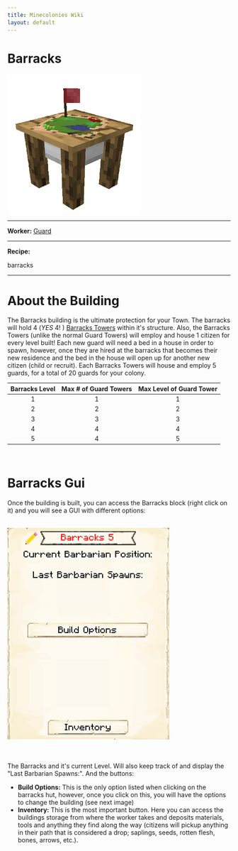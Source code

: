```yaml
---
title: Minecolonies Wiki
layout: default
---
```

# Barracks

<div class="infobox box text-center">
    <img src="../../assets/images/buildings/barracks.png" alt="Barracks" />
    <hr />
    <div class="row section-text text-left">
        <div class="col">
        <p><strong>Worker:</strong> <a href="../workers/guard">Guard</a></p>
        </div>
    </div>
    <hr />
    <div class="row section-text text-left">
        <div class="col">
        <p><strong>Recipe:</strong> 
        </div>
    </div>
    <recipe>barracks</recipe>
    
</div>
<hr />

# About the Building
The Barracks building is the ultimate protection for your Town. The barracks will hold 4 (*YES* 4! ) [Barracks Towers](../buildings/barrackstower) within it's structure. Also, the Barracks Towers (unlike the normal Guard Towers) will employ and house 1 citizen for every level built! Each new guard will need a bed in a house in order to spawn, however, once they are hired at the barracks that becomes their new residence and the bed in the house will open up for another new citizen (child or recruit). Each Barracks Towers will house and employ 5 guards, for a total of 20 guards for your colony.

| Barracks Level | Max # of Guard Towers | Max Level of Guard Tower |
| :----: | :----: | :----: |
| 1 | 1 | 1 |
| 2 | 2 | 2 |
| 3 | 3 | 3 |
| 4 | 4 | 4 |
| 5 | 4 | 5 |

<br>

# Barracks Gui

Once the building is built, you can access the Barracks block (right click on it) and you will see a GUI with different options:

<br>
<div class="row">
  <div class="col-sm-12 col-md">
    <img src="../../assets/images/gui/barracksgui.png" class="img-fluid mx-auto" alt="Barracks GUI">
  </div>
  <div class="col-sm-12 col-md"><br><br>
    <p>The Barracks and it's current Level. Will also keep track of and display the "Last Barbarian Spawns:". And the buttons:</p>
    <ul>
      <li><strong>Build Options:</strong> This is the only option listed when clicking on the barracks hut, however, once you click on this, you will have the options to change the building (see next image)</li>
      <li><strong>Inventory:</strong> This is the most important button. Here you can access the buildings storage from where the worker takes and deposits materials, tools and anything they find along the way (citizens will pickup anything in their path that is considered a drop; saplings, seeds, rotten flesh, bones, arrows, etc.).</li>
    </ul>
  </div>
</div>
<br>

